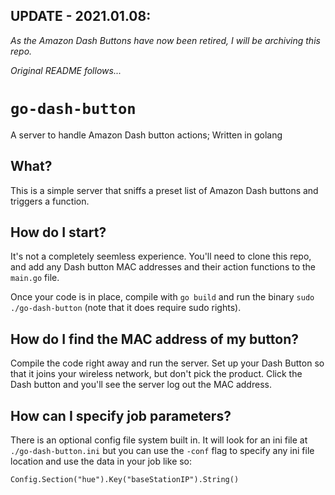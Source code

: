 ## UPDATE - 2021.01.08: 
_As the Amazon Dash Buttons have now been retired, I will be archiving this repo._

_Original README follows..._

# `go-dash-button`
A server to handle Amazon Dash button actions; Written in golang

## What?

This is a simple server that sniffs a preset list of Amazon Dash buttons and triggers a function.

## How do I start?

It's not a completely seemless experience. You'll need to clone this repo, and add any Dash button MAC addresses and their action functions to the `main.go` file.

Once your code is in place, compile with `go build` and run the binary `sudo ./go-dash-button` (note that it does require sudo rights).

## How do I find the MAC address of my button?

Compile the code right away and run the server. Set up your Dash Button so that it joins your wireless network, but don't pick the product. Click the Dash button and you'll see the server log out the MAC address.

## How can I specify job parameters?

There is an optional config file system built in. It will look for an ini file at `./go-dash-button.ini` but you can use the `-conf` flag to specify any ini file location and use the data in your job like so:

`Config.Section("hue").Key("baseStationIP").String()`
